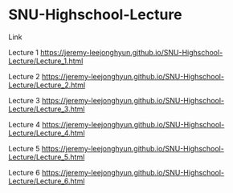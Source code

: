 # SNU-Highschool-Lecture

Link

Lecture 1
https://jeremy-leejonghyun.github.io/SNU-Highschool-Lecture/Lecture_1.html

Lecture 2
https://jeremy-leejonghyun.github.io/SNU-Highschool-Lecture/Lecture_2.html

Lecture 3
https://jeremy-leejonghyun.github.io/SNU-Highschool-Lecture/Lecture_3.html

Lecture 4
https://jeremy-leejonghyun.github.io/SNU-Highschool-Lecture/Lecture_4.html

Lecture 5
https://jeremy-leejonghyun.github.io/SNU-Highschool-Lecture/Lecture_5.html

Lecture 6
https://jeremy-leejonghyun.github.io/SNU-Highschool-Lecture/Lecture_6.html
